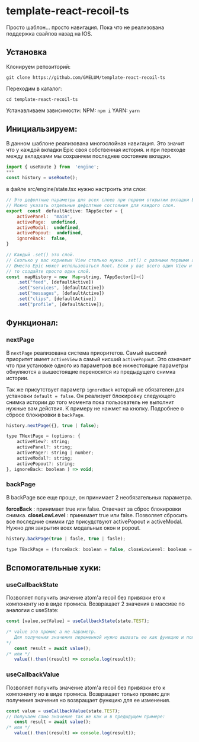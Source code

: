 # template-react-recoil-ts
Просто шаблон... просто навигация.
Пока что не реализована поддержка свайпов назад на IOS. 
## Установка

Клонируем репозиторий:
```
git clone https://github.com/GMELUM/template-react-recoil-ts
```
Переходим в каталог:
```
cd template-react-recoil-ts
```
Устанавливаем зависимости:
NPM: `` npm i ``
YARN: `` yarn ``
## Инициальзируем:
В данном шаблоне реализована многослойная навигация. Это значит что у каждой вкладки Epic своя собственная история. и при переходе между вкладками мы сохраняем последнее состояние вкладки.
```js
import { useRoute } from  'engine';
***
const history = useRoute();
```
в файле src/engine/state.tsx нужно настроить эти слои:
```js
// Это дефолтные параметры для всех слоев при первом открытии вкладки Epic.
// Можно указать отдельные дефолтные состояния для каждого слоя.
export  const  defaultActive: TAppSector = {
	activePanel:  "main",
	activePage:  undefined,
	activeModal:  undefined,
	activePopout:  undefined,
	ignoreBack:  false,
}

// Каждый .set() это слой. 
// Сколько у вас корневых View столько нужно .set() с разными первыми аргументами.
// Вместо Epic может использоваться Root. Если у вас всего один View и вы переключаете только Panel
// то создайте просто один слой.
const  mapHistory = new  Map<string, TAppSector[]>()
	.set("feed", [defaultActive])
	.set("services", [defaultActive])
	.set("messages", [defaultActive])
	.set("clips", [defaultActive])
	.set("profile", [defaultActive]);
```
## Функционал:

### nextPage
В `nextPage` реализована система приоритетов. 
Самый высокий приоритет имеет `activeView` а самый нисший `activePopout`.
Это означает что при установке одного из параметров все нижестоящие параметры обнуляются а вышестоящие переносятся из предыдущего снимка истории.

Так же присутствует параметр `ignoreBack`  который не обязателен для установки `default = false`.
Он реализует блокировку следующего снимка истории до того момента пока пользователь не выполнит нужные вам действия. К примеру не нажмет на кнопку. Подробнее о сбросе блокировки в `backPage`.
```js
history.nextPage({}, true | false);

type TNextPage = (options: {
	activeView?: string;
	activePanel?: string;
	activePage?: string | number;
	activeModal?: string;
	activePopout?: string;
}, ignoreBack: boolean ) => void;
```

### backPage
В backPage все еще проще, он принимает 2 необязательных параметра.

**forceBack** : принимает true или false. Отвечает за сброс блокировки снимка.
**closeLowLevel** : принимает true или false. Позволяет сбросить все последние снимки где присудствуют activePopout и activeModal. Нужно для закрытия всех модальных окон и popout.

```js
history.backPage(true | fasle, true | fasle);

type TBackPage = (forceBack: boolean = false, closeLowLevel: boolean = false) => void;
```

## Вспомогательные хуки:

### useCallbackState
Позволяет получить значение atom'a recoil без привязки его к компоненту но в виде промиса.
Возвращает 2 значения в массиве по аналогии с useState:
```js
const [value,setValue] = useCallbackState(state.TEST);

/* value это промис а не параметр. 
   Для получения значения переменной нужно вызвать ее как функцию и получить ответ
*/
   const result = await value();
/* или */
   value().then((result) => console.log(result));
```

### useCallbackValue
Позволяет получить значение atom'a recoil без привязки его к компоненту но в виде промиса.
Возвращает только промис для получения значения но возвращает функцию для ее изменения.
```js
const value = useCallbackValue(state.TEST);
// Получаем само значение так же как и в предыдущем примере:
   const result = await value();
/* или */
   value().then((result) => console.log(result));
```